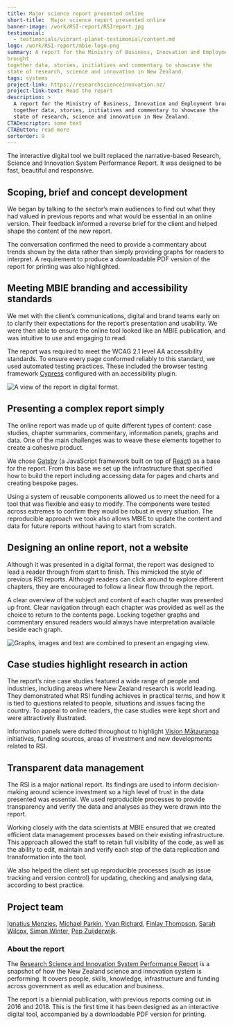 ```yaml
---
title: Major science report presented online
short-title:  Major science report presented online
banner-image: /work/RSI-report/RSIreport.jpg
testimonial:
  - testimonials/vibrant-planet-testimonial/content.md
logo: /work/RSI-report/mbie-logo.png
summary: A report for the Ministry of Business, Innovation and Employment (MBIE)
brought
together data, stories, initiatives and commentary to showcase the
state of research, science and innovation in New Zealand.
tags: systems
project-link: https://researchscienceinnovation.nz/
project-link-text: Read the report
description: >
  A report for the Ministry of Business, Innovation and Employment brought
  together data, stories, initiatives and commentary to showcase the
  state of research, science and innovation in New Zealand.
CTADescriptor: some text
CTAButton: read more
sortorder: 9
---
```


The interactive digital tool we built replaced the narrative-based Research,
Science and Innovation System Performance Report. It was designed to be fast,
beautiful and responsive.

<!--more-->

## Scoping, brief and concept development
We began by talking to the sector’s main audiences to find out what they had
valued in previous reports and what would be essential in an online version.
Their feedback informed a reverse brief for the client and helped shape the
content of the new report.

The conversation confirmed the need to provide a commentary about trends shown
by the data rather than simply providing graphs for readers to interpret. A
requirement to produce a downloadable PDF version of the report for printing was
also highlighted.

## Meeting MBIE branding and accessibility standards
We met with the client’s communications, digital and brand teams early on to
clarify their expectations for the report’s presentation and usability. We were
then able to ensure the online tool looked like an MBIE publication, and was
intuitive to use and engaging to read.

The report was required to meet the WCAG 2.1 level AA accessibility standards.
To ensure every page conformed reliably to this standard, we used automated
testing practices. These included the browser testing framework [Cypress](https://www.cypress.io/)
configured with an accessibility plugin.

 ![A view of the report in digital format.](/work/RSI-report/RSI-iPad.jpg)

## Presenting a complex report simply
The online report was made up of quite different types of content: case studies,
chapter summaries, commentary, information panels, graphs and data. One of the
main challenges was to weave these elements together to create a cohesive product.

We chose [Gatsby](https://www.gatsbyjs.com/) (a JavaScript framework built on
  top of [React](https://reactjs.org/)) as a base for the report. From this base
  we set up the infrastructure that specified how to build the report including
  accessing data for pages and charts and creating bespoke pages.

Using a system of reusable components allowed us to meet the need for a tool
that was flexible and easy to modify. The components were tested across extremes
 to confirm they would be robust in every situation. The reproducible approach
 we took also allows MBIE to update the content and data for future reports
 without having to start from scratch.

## Designing an online report, not a website
Although it was presented in a digital format, the report was designed to lead a
 reader through from start to finish. This mimicked the style of previous RSI
 reports. Although readers can click around to explore different chapters, they
 are encouraged to follow a linear flow through the report.

A clear overview of the subject and content of each chapter was presented up
front. Clear navigation through each chapter was provided as well as the choice
to return to the contents page. Locking together graphs and commentary ensured
readers would always have interpretation available beside each graph.

 ![Graphs, images and text are combined to present an engaging view.](/work/RSI-report/RSIspreads.jpg)

## Case studies highlight research in action
The report’s nine case studies featured a wide range of people and industries,
including areas where New Zealand research is world leading. They demonstrated
what RSI funding achieves in practical terms, and how it is tied to questions
related to people, situations and issues facing the country. To appeal to online
readers, the case studies were kept short and were attractively illustrated.

Information panels were dotted throughout to highlight [Vision Mātauranga](https://www.mbie.govt.nz/science-and-technology/science-and-innovation/agencies-policies-and-budget-initiatives/vision-matauranga-policy/)
initiatives, funding sources, areas of investment and new developments related
to RSI.

## Transparent data management
The RSI is a major national report. Its findings are used to inform
decision-making around science investment so a high level of trust in the data
presented was essential. We used reproducible processes to provide transparency
and verify the data and analyses as they were drawn into the report.

Working closely with the data scientists at MBIE ensured that we created
efficient data management processes based on their existing infrastructure.
 This approach allowed the staff to retain full visibility of the code,
 as well as the ability to edit, maintain and verify each step of the data replication and
 transformation into the tool.

We also helped the client set up reproducible processes (such as issue tracking
  and version control) for updating, checking and analysing data, according to
  best practice.

## Project team
[Ignatius Menzies](/people/menzies-ignatius/content.md),
[Michael Parkin](/people/parkin-michael/content.md),
[Yvan Richard](/people/richard-yvan/content.md),
[Finlay Thompson](/people/thompson-finlay/content.md),
[Sarah Wilcox](/people/wilcox-sarah/content.md),
[Simon Winter](/people/winter-simon/content.md),
[Pep Zuijderwijk](/people/zuijderwijk-pep/content.md).

### About the report
The [Research Science and Innovation System Performance Report](https://researchscienceinnovation.nz/) is a snapshot of
how the New Zealand science and innovation system is performing. It covers
people, skills, knowledge, infrastructure and funding across government as well
as education and business.

The report is a biennial publication, with previous reports coming out in 2016
and 2018. This is the first time it has been designed as an interactive digital
tool, accompanied by a downloadable PDF version for printing.
